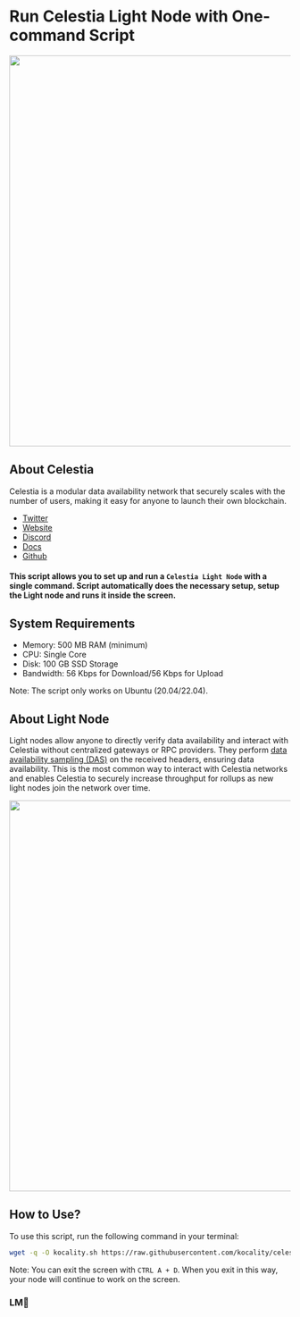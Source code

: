 # Run Celestia Light Node with One-command Script

<img src="https://i.ytimg.com/vi/9uL3jZe4mTY/maxresdefault.jpg" width="700"/>

## About Celestia
Celestia is a modular data availability network that securely scales with the number of users, making it easy for anyone to launch their own blockchain.
* [Twitter](https://x.com/CelestiaOrg)
* [Website](https://celestia.org/)
* [Discord](https://discord.com/invite/YsnTPcSfWQ)
* [Docs](https://docs.celestia.org/)
* [Github](https://github.com/celestiaorg)

#### This script allows you to set up and run a `Celestia Light Node` with a single command. Script automatically does the necessary setup, setup the Light node and runs it inside the screen.

## System Requirements

- Memory: 500 MB RAM (minimum)
- CPU: Single Core
- Disk: 100 GB SSD Storage
- Bandwidth: 56 Kbps for Download/56 Kbps for Upload

Note: The script only works on Ubuntu (20.04/22.04). 

## About Light Node
Light nodes allow anyone to directly verify data availability and interact with Celestia without centralized gateways or RPC providers. They perform [data availability sampling (DAS)](https://celestia.org/glossary/data-availability-sampling/) on the received headers, ensuring data availability. This is the most common way to interact with Celestia networks and enables Celestia to securely increase throughput for rollups as new light nodes join the network over time.

<div style="text-align: center;">
    <img src="https://docs.celestia.org/img/nodes/LightNodes.png" width="700"/>
</div>

## How to Use?

To use this script, run the following command in your terminal:
```bash
wget -q -O kocality.sh https://raw.githubusercontent.com/kocality/celestia-light/main/kocality.sh && sudo chmod +x kocality.sh && ./kocality.sh
```

Note: You can exit the screen with `CTRL A + D`. When you exit in this way, your node will continue to work on the screen. 

### LM🦥
